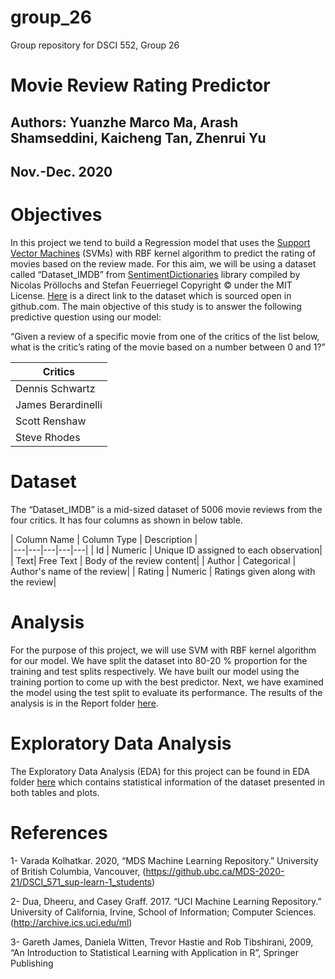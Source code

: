 # group_26
Group repository for DSCI 552, Group 26
# Movie Review Rating Predictor

## Authors: Yuanzhe Marco Ma, Arash Shamseddini, Kaicheng Tan, Zhenrui Yu
## Nov.-Dec. 2020

# Objectives
In this project we tend to build a Regression model that uses the [Support Vector Machines](https://scikit-learn.org/stable/modules/svm.html) (SVMs) with RBF kernel algorithm to predict the rating of movies based on the review made. For this aim, we will be using a dataset called “Dataset_IMDB” from [SentimentDictionaries](hhttps://github.com/nproellochs/SentimentDictionaries) library compiled by Nicolas Pröllochs and Stefan Feuerriegel Copyright © under the MIT License. [Here](hhttps://github.com/nproellochs/SentimentDictionaries/blob/master/Dataset_IMDB.csv) is a direct link to the dataset which is sourced open in github.com.
The main objective of this study is to answer the following predictive question using our model:


“Given a review of a specific movie from one of the critics of the list below, what is the critic’s rating of the movie based on a number between 0 and 1?”

| Critics   |       
|----------|
| Dennis Schwartz |  
| James Berardinelli |   
| Scott Renshaw | 
| Steve Rhodes | 

# Dataset
The “Dataset_IMDB” is a mid-sized dataset of 5006 movie reviews from the four critics. It has four columns as shown in below table.

|  Column Name	 | Column Type	 |  Description |  
|---|---|---|---|---|
|  Id |  Numeric | Unique ID assigned to each observation|
|   Text|  Free Text	 | Body of the review content|
|  Author | Categorical  | Author's name of the review|
|  Rating | Numeric  | Ratings given along with the review|


# Analysis
For the purpose of this project, we will use SVM with RBF kernel algorithm for our model. We have split the dataset into 80-20 % proportion for the training and test splits respectively. We have built our model using the training portion to come up with the best predictor. Next, we have examined the model using the test split to evaluate its performance. The results of the analysis is in the Report folder [here](https://github.com/UBC-MDS/group_26).

# Exploratory Data Analysis
The Exploratory Data Analysis (EDA) for this project can be found in EDA folder [here](https://github.com/UBC-MDS/group_26/tree/main/EDA) which contains statistical information of the dataset presented in both tables and plots.

# References
1- Varada Kolhatkar. 2020, “MDS Machine Learning Repository.” University of British Columbia, Vancouver, (https://github.ubc.ca/MDS-2020-21/DSCI_571_sup-learn-1_students)

2- Dua, Dheeru, and Casey Graff. 2017. “UCI Machine Learning Repository.” University of California, Irvine, School of Information; Computer Sciences. (http://archive.ics.uci.edu/ml)

3- Gareth James, Daniela Witten, Trevor Hastie and Rob Tibshirani, 2009, “An Introduction to Statistical Learning with Application in R”, Springer Publishing

